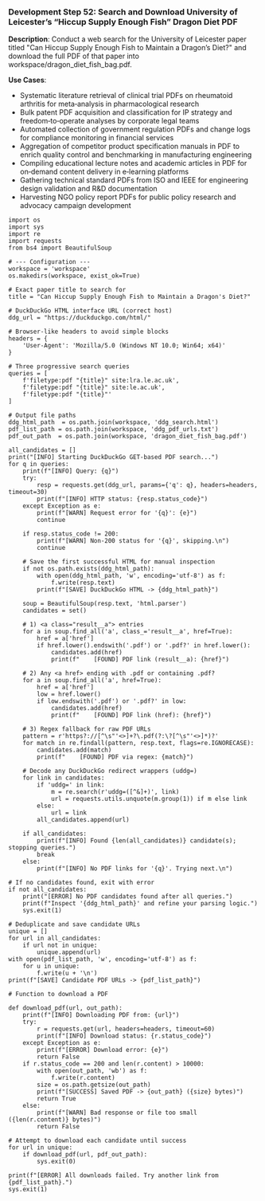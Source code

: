 ### Development Step 52: Search and Download University of Leicester’s “Hiccup Supply Enough Fish” Dragon Diet PDF

**Description**: Conduct a web search for the University of Leicester paper titled "Can Hiccup Supply Enough Fish to Maintain a Dragon’s Diet?" and download the full PDF of that paper into workspace/dragon_diet_fish_bag.pdf.

**Use Cases**:
- Systematic literature retrieval of clinical trial PDFs on rheumatoid arthritis for meta‐analysis in pharmacological research
- Bulk patent PDF acquisition and classification for IP strategy and freedom‐to‐operate analyses by corporate legal teams
- Automated collection of government regulation PDFs and change logs for compliance monitoring in financial services
- Aggregation of competitor product specification manuals in PDF to enrich quality control and benchmarking in manufacturing engineering
- Compiling educational lecture notes and academic articles in PDF for on‐demand content delivery in e‐learning platforms
- Gathering technical standard PDFs from ISO and IEEE for engineering design validation and R&D documentation
- Harvesting NGO policy report PDFs for public policy research and advocacy campaign development

```
import os
import sys
import re
import requests
from bs4 import BeautifulSoup

# --- Configuration ---
workspace = 'workspace'
os.makedirs(workspace, exist_ok=True)

# Exact paper title to search for
title = "Can Hiccup Supply Enough Fish to Maintain a Dragon's Diet?"

# DuckDuckGo HTML interface URL (correct host)
ddg_url = "https://duckduckgo.com/html/"

# Browser-like headers to avoid simple blocks
headers = {
    'User-Agent': 'Mozilla/5.0 (Windows NT 10.0; Win64; x64)'
}

# Three progressive search queries
queries = [
    f'filetype:pdf "{title}" site:lra.le.ac.uk',
    f'filetype:pdf "{title}" site:le.ac.uk',
    f'filetype:pdf "{title}"'
]

# Output file paths
ddg_html_path  = os.path.join(workspace, 'ddg_search.html')
pdf_list_path = os.path.join(workspace, 'ddg_pdf_urls.txt')
pdf_out_path  = os.path.join(workspace, 'dragon_diet_fish_bag.pdf')

all_candidates = []
print("[INFO] Starting DuckDuckGo GET-based PDF search...")
for q in queries:
    print(f"[INFO] Query: {q}")
    try:
        resp = requests.get(ddg_url, params={'q': q}, headers=headers, timeout=30)
        print(f"[INFO] HTTP status: {resp.status_code}")
    except Exception as e:
        print(f"[WARN] Request error for '{q}': {e}")
        continue

    if resp.status_code != 200:
        print(f"[WARN] Non-200 status for '{q}', skipping.\n")
        continue

    # Save the first successful HTML for manual inspection
    if not os.path.exists(ddg_html_path):
        with open(ddg_html_path, 'w', encoding='utf-8') as f:
            f.write(resp.text)
        print(f"[SAVE] DuckDuckGo HTML -> {ddg_html_path}")

    soup = BeautifulSoup(resp.text, 'html.parser')
    candidates = set()

    # 1) <a class="result__a"> entries
    for a in soup.find_all('a', class_='result__a', href=True):
        href = a['href']
        if href.lower().endswith('.pdf') or '.pdf?' in href.lower():
            candidates.add(href)
            print(f"    [FOUND] PDF link (result__a): {href}")

    # 2) Any <a href> ending with .pdf or containing .pdf?
    for a in soup.find_all('a', href=True):
        href = a['href']
        low = href.lower()
        if low.endswith('.pdf') or '.pdf?' in low:
            candidates.add(href)
            print(f"    [FOUND] PDF link (href): {href}")

    # 3) Regex fallback for raw PDF URLs
    pattern = r'https?://[^\s"'<>]+?\.pdf(?:\?[^\s"'<>]*)?'
    for match in re.findall(pattern, resp.text, flags=re.IGNORECASE):
        candidates.add(match)
        print(f"    [FOUND] PDF via regex: {match}")

    # Decode any DuckDuckGo redirect wrappers (uddg=)
    for link in candidates:
        if 'uddg=' in link:
            m = re.search(r'uddg=([^&]+)', link)
            url = requests.utils.unquote(m.group(1)) if m else link
        else:
            url = link
        all_candidates.append(url)

    if all_candidates:
        print(f"[INFO] Found {len(all_candidates)} candidate(s); stopping queries.")
        break
    else:
        print(f"[INFO] No PDF links for '{q}'. Trying next.\n")

# If no candidates found, exit with error
if not all_candidates:
    print("[ERROR] No PDF candidates found after all queries.")
    print(f"Inspect '{ddg_html_path}' and refine your parsing logic.")
    sys.exit(1)

# Deduplicate and save candidate URLs
unique = []
for url in all_candidates:
    if url not in unique:
        unique.append(url)
with open(pdf_list_path, 'w', encoding='utf-8') as f:
    for u in unique:
        f.write(u + '\n')
print(f"[SAVE] Candidate PDF URLs -> {pdf_list_path}")

# Function to download a PDF

def download_pdf(url, out_path):
    print(f"[INFO] Downloading PDF from: {url}")
    try:
        r = requests.get(url, headers=headers, timeout=60)
        print(f"[INFO] Download status: {r.status_code}")
    except Exception as e:
        print(f"[ERROR] Download error: {e}")
        return False
    if r.status_code == 200 and len(r.content) > 10000:
        with open(out_path, 'wb') as f:
            f.write(r.content)
        size = os.path.getsize(out_path)
        print(f"[SUCCESS] Saved PDF -> {out_path} ({size} bytes)")
        return True
    else:
        print(f"[WARN] Bad response or file too small ({len(r.content)} bytes)")
        return False

# Attempt to download each candidate until success
for url in unique:
    if download_pdf(url, pdf_out_path):
        sys.exit(0)

print(f"[ERROR] All downloads failed. Try another link from {pdf_list_path}.")
sys.exit(1)
```